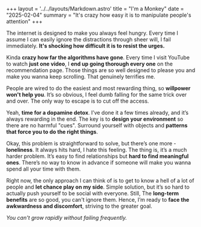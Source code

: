 +++
layout = '../../layouts/Markdown.astro'
title = "I'm a Monkey"
date = "2025-02-04"
summary = "It's crazy how easy it is to manipulate people's attention"
+++

The internet is designed to make you always feel hungry. Every time I assume I can easily ignore the distractions through sheer will, I fail immediately. **It's shocking how difficult it is to resist the urges.**

Kinda **crazy how far the algorithms have gone**. Every time I visit YouTube to watch **just one video**, I **end up going thorough every one** on the recommendation page. Those things are so well designed to please you and make you wanna keep scrolling. That genuinely terrifies me.

People are wired to do the easiest and most rewarding thing, so **willpower won't help you**. It’s so obvious, I feel dumb falling for the same trick over and over. The only way to escape is to cut off the access.

Yeah, **time for a dopamine detox**. I’ve done it a few times already, and it’s always rewarding in the end. The key is to **design your environment** so there are no harmful "cues". Surround yourself with objects and **patterns that force you to do the right things**.

Okay, this problem is straightforward to solve, but there’s one more - **loneliness**. It always hits hard, I hate this feeling. The thing is, it’s a much harder problem. It’s easy to find relationships but **hard to find meaningful ones**. There’s no way to know in advance if someone will make you wanna spend all your time with them.

Right now, the only approach I can think of is to get to know a hell of a lot of people and **let chance play on my side**. Simple solution, but it’s so hard to actually push yourself to be social with everyone. Still, The **long-term benefits** are so good, you can't ignore them. Hence, I’m ready to **face the awkwardness and discomfort**, striving to the greater goal.

*You can't grow rapidly without failing frequently.*